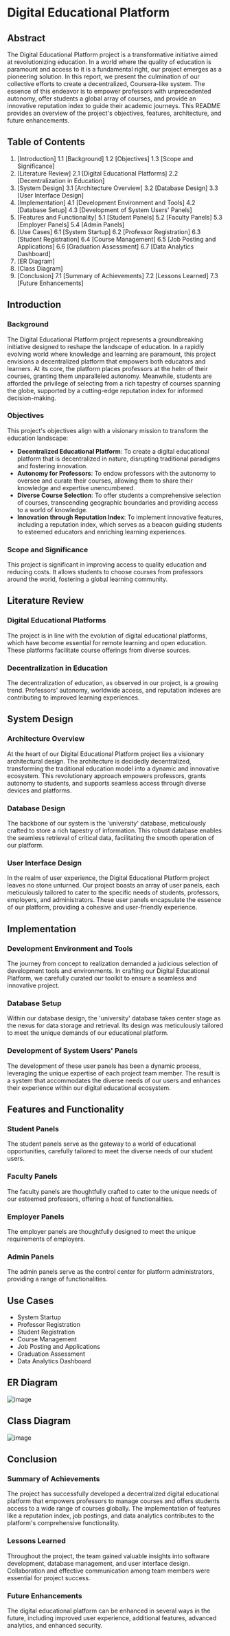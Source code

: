 # Digital Educational Platform

## Abstract
The Digital Educational Platform project is a transformative initiative aimed at revolutionizing education. In a world where the quality of education is paramount and access to it is a fundamental right, our project emerges as a pioneering solution. In this report, we present the culmination of our collective efforts to create a decentralized, Coursera-like system. The essence of this endeavor is to empower professors with unprecedented autonomy, offer students a global array of courses, and provide an innovative reputation index to guide their academic journeys. This README provides an overview of the project's objectives, features, architecture, and future enhancements.

## Table of Contents
1. [Introduction]
   1.1 [Background]
   1.2 [Objectives]
   1.3 [Scope and Significance]
2. [Literature Review]
   2.1 [Digital Educational Platforms]
   2.2 [Decentralization in Education]
3. [System Design]
   3.1 [Architecture Overview]
   3.2 [Database Design]
   3.3 [User Interface Design]
4. [Implementation]
   4.1 [Development Environment and Tools]
   4.2 [Database Setup]
   4.3 [Development of System Users' Panels]
5. [Features and Functionality]
   5.1 [Student Panels]
   5.2 [Faculty Panels]
   5.3 [Employer Panels]
   5.4 [Admin Panels]
6. [Use Cases]
   6.1 [System Startup]
   6.2 [Professor Registration]
   6.3 [Student Registration]
   6.4 [Course Management]
   6.5 [Job Posting and Applications]
   6.6 [Graduation Assessment]
   6.7 [Data Analytics Dashboard]
7. [ER Diagram]
8. [Class Diagram]
9. [Conclusion]
   7.1 [Summary of Achievements]
   7.2 [Lessons Learned]
   7.3 [Future Enhancements]


## Introduction
### Background
The Digital Educational Platform project represents a groundbreaking initiative designed to reshape the landscape of education. In a rapidly evolving world where knowledge and learning are paramount, this project envisions a decentralized platform that empowers both educators and learners. At its core, the platform places professors at the helm of their courses, granting them unparalleled autonomy. Meanwhile, students are afforded the privilege of selecting from a rich tapestry of courses spanning the globe, supported by a cutting-edge reputation index for informed decision-making.

### Objectives
This project's objectives align with a visionary mission to transform the education landscape:
- **Decentralized Educational Platform**: To create a digital educational platform that is decentralized in nature, disrupting traditional paradigms and fostering innovation.
- **Autonomy for Professors**: To endow professors with the autonomy to oversee and curate their courses, allowing them to share their knowledge and expertise unencumbered.
- **Diverse Course Selection**: To offer students a comprehensive selection of courses, transcending geographic boundaries and providing access to a world of knowledge.
- **Innovation through Reputation Index**: To implement innovative features, including a reputation index, which serves as a beacon guiding students to esteemed educators and enriching learning experiences.

### Scope and Significance
This project is significant in improving access to quality education and reducing costs. It allows students to choose courses from professors around the world, fostering a global learning community.

## Literature Review
### Digital Educational Platforms
The project is in line with the evolution of digital educational platforms, which have become essential for remote learning and open education. These platforms facilitate course offerings from diverse sources.

### Decentralization in Education
The decentralization of education, as observed in our project, is a growing trend. Professors' autonomy, worldwide access, and reputation indexes are contributing to improved learning experiences.

## System Design
### Architecture Overview
At the heart of our Digital Educational Platform project lies a visionary architectural design. The architecture is decidedly decentralized, transforming the traditional education model into a dynamic and innovative ecosystem. This revolutionary approach empowers professors, grants autonomy to students, and supports seamless access through diverse devices and platforms.

### Database Design
The backbone of our system is the 'university' database, meticulously crafted to store a rich tapestry of information. This robust database enables the seamless retrieval of critical data, facilitating the smooth operation of our platform.

### User Interface Design
In the realm of user experience, the Digital Educational Platform project leaves no stone unturned. Our project boasts an array of user panels, each meticulously tailored to cater to the specific needs of students, professors, employers, and administrators. These user panels encapsulate the essence of our platform, providing a cohesive and user-friendly experience.

## Implementation
### Development Environment and Tools
The journey from concept to realization demanded a judicious selection of development tools and environments. In crafting our Digital Educational Platform, we carefully curated our toolkit to ensure a seamless and innovative project.

### Database Setup
Within our database design, the 'university' database takes center stage as the nexus for data storage and retrieval. Its design was meticulously tailored to meet the unique demands of our educational platform.

### Development of System Users' Panels
The development of these user panels has been a dynamic process, leveraging the unique expertise of each project team member. The result is a system that accommodates the diverse needs of our users and enhances their experience within our digital educational ecosystem.

## Features and Functionality
### Student Panels
The student panels serve as the gateway to a world of educational opportunities, carefully tailored to meet the diverse needs of our student users.

### Faculty Panels
The faculty panels are thoughtfully crafted to cater to the unique needs of our esteemed professors, offering a host of functionalities.

### Employer Panels
The employer panels are thoughtfully designed to meet the unique requirements of employers.

### Admin Panels
The admin panels serve as the control center for platform administrators, providing a range of functionalities.

## Use Cases
- System Startup
- Professor Registration
- Student Registration
- Course Management
- Job Posting and Applications
- Graduation Assessment
- Data Analytics Dashboard

## ER Diagram
![image](https://github.com/aed5100/assignment-3-team12/assets/144955715/77750eb4-9460-42c5-a3b7-5665be51bce7)

## Class Diagram
![image](https://github.com/aed5100/assignment-3-team12/assets/144955715/779b9f38-0e39-4d1b-8b26-252406e6a4af)


## Conclusion
### Summary of Achievements
The project has successfully developed a decentralized digital educational platform that empowers professors to manage courses and offers students access to a wide range of courses globally. The implementation of features like a reputation index, job postings, and data analytics contributes to the platform's comprehensive functionality.

### Lessons Learned
Throughout the project, the team gained valuable insights into software development, database management, and user interface design. Collaboration and effective communication among team members were essential for project success.

### Future Enhancements
The digital educational platform can be enhanced in several ways in the future, including improved user experience, additional features, advanced analytics, and enhanced security.

